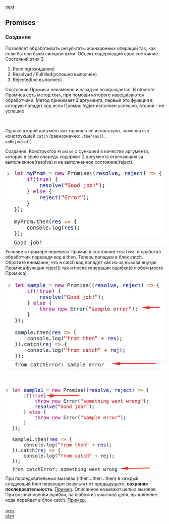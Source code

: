 <a href="05.md">next</a>

<h2>Promises</h2>

<h3>Создание</h3>

<div>
Позволяет обрабатывать результаты асинхронных операций так,
как если бы они были синхронными.
Объект содержащий свое состояние.
Состояний этих 3.
<ol>
<li>
Pending(ожидание)
</li>
<li>
Resolved / Fulfilled(успешно выполнен)
</li>
<li>
Rejected(не выполнен)
</li>
</ol>

Состояние Промиса неизменно и назад не возвращается.
В объекте Промиса есть метод <code>then</code>, при помощи которого
навешиваются обработчики. Метод принимает 2 аргумента, первый это
функция в которую попадет код если Промис будет исполнен успешно,
второй - не успешно.

<br/>

Однако второй аргумент как правило не используют, заменяя его
конструкцией <code>catch</code> (равнозначно: <code>.then(null, onRejected)</code>)

</div>

<div>
Создание.
Конструктор <code>Promise</code> с функцией в качестве аргумента, которая
в свою очередь содержит 2 аргумента отвечающих за выполненное(resolve)
и не выполненное состояние(reject).
</div>

<div>
<br/>
<img src="./media/04-1.png">
</div>

<div>
Условие в примере перевело Промис в состояние <code>resolved</code>, и сработал
обработчик переведя код в then. Теперь попадем в блок catch.
Обратите внимание, что в catch код попадет как из-за вызова
внутри Промиса функции reject() так и после генерации ошибки(в любом месте Промиса).
</div>

<div>
<br/>
<img src="./media/04-2.png">
</div>

<br/>
<br/>

<div>
<br/>
<img src="./media/04-3.png">
</div>

<div>
При последовательных вызовах (.then…then…then) в каждый следующий then переходит результат от предыдущего,
<strong>сохраняя последовательность</strong>. <a href="https://codepen.io/paawel/pen/yrNwVx?editors=0012">Пример</a>.
Описанное называют цепью вызовов. При возникновении ошибки, на любом из участков цепи, выполнение
кода перейдет в блок catch. <a href="https://codepen.io/paawel/pen/XQbGLJ?editors=0011">Пример</a>.
</div>

<br/>
<a href="03.md">prev</a>
<br/>
<a href="00.md">plan</a>
